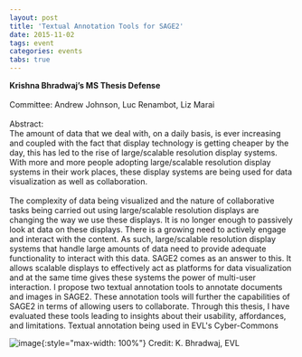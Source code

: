 ```yaml
---
layout: post
title: 'Textual Annotation Tools for SAGE2'
date: 2015-11-02
tags: event
categories: events
tabs: true
---
```


<strong>Krishna Bhradwaj&rsquo;s MS Thesis Defense</strong><br><br>
Committee: Andrew Johnson, Luc Renambot, Liz Marai<br><br>
Abstract:<br>
The amount of data that we deal with, on a daily basis, is ever increasing and coupled with the fact that display technology is getting cheaper by the day, this has led to the rise of large/scalable resolution display systems. With more and more people adopting large/scalable resolution display systems in their work places, these display systems are being used for data visualization as well as collaboration.<br><br>
The complexity of data being visualized and the nature of collaborative tasks being carried out using large/scalable resolution displays are changing the way we use these displays. It is no longer enough to passively look at data on these displays. There is a growing need to actively engage and interact with the content. As such, large/scalable resolution display systems that handle large amounts of data need to provide adequate functionality to interact with this data. SAGE2 comes as an answer to this. It allows scalable displays to effectively act as platforms for data visualization and at the same time gives these systems the power of multi-user interaction. I propose two textual annotation tools to annotate documents and images in SAGE2. These annotation tools will further the capabilities of SAGE2 in terms of allowing users to collaborate. Through this thesis, I have evaluated these tools leading to insights about their usability, affordances, and limitations.
Textual annotation being used in EVL's Cyber-Commons

![image](https://www.evl.uic.edu/output/originals/tasondoc.png-srcw.jpg){:style="max-width: 100%"}
Credit: K. Bhradwaj, EVL


